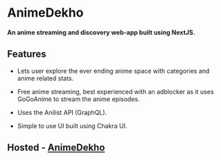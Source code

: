 # AnimeDekho

#### An anime streaming and discovery web-app built using NextJS. 

## Features

- Lets user explore the ever ending anime space with categories and anime related stats.

- Free anime streaming, best experienced with an adblocker as it uses GoGoAnime to stream the anime episodes.

- Uses the Anilist API (GraphQL).

- Simple to use UI built using Chakra UI.


## Hosted - [AnimeDekho](https://anime-dekho.vercel.app/)

